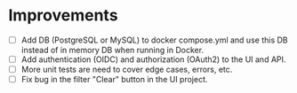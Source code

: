 # Improvements

- [ ] Add DB (PostgreSQL or MySQL) to docker compose.yml and use this DB instead of in memory DB when running in Docker.
- [ ] Add authentication (OIDC) and authorization (OAuth2) to the UI and API.
- [ ] More unit tests are need to cover edge cases, errors, etc.
- [ ] Fix bug in the filter "Clear" button in the UI project.